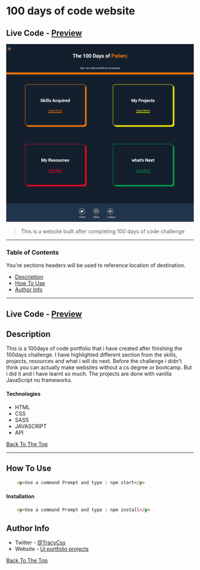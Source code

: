 # 100 days of code website
## Live Code - [Preview](https://muchirijane.github.io/100-days-website/)
<!-- ctrl+shift+v : preview -->
![Project Image](img/project-preview.png)

> This is a website built after completing 100 days of code challenge

---

### Table of Contents
You're sections headers will be used to reference location of destination.

- [Description](#description)
- [How To Use](#how-to-use)
- [Author Info](#author-info)

---

## Live Code - [Preview](https://muchirijane.github.io/100-days-website/)

## Description

This is a 100days of code portfolio that i have created after finishing the 100days challenge. 
I have highlighted different section from the skills, projects, resources and what i will do next.
Before the challenge i didn't think you can actually make websites without a cs degree or bootcamp.
But i did it and i have learnt so much. The projects are done with vanilla JavaScript no frameworks.

#### Technologies

- HTML
- CSS
- SASS
- JAVASCRIPT
- API

[Back To The Top](#100-days-of-code-website)

---

## How To Use
```html
    <p>Use a command Prompt and type : npm start</p>
```

#### Installation
```html
    <p>Use a command Prompt and type : npm install</p>
```
 
## Author Info

- Twitter - [@TracyCss](https://twitter.com/TracyCss)
- Website - [Ui portfolio projects](https://janemuchiri.com)

[Back To The Top](#100-days-of-code-website)
